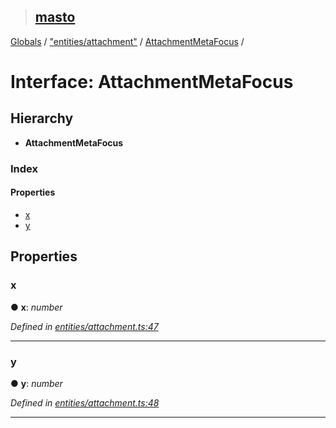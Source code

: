 > ## [masto](../README.md)

[Globals](../globals.md) / ["entities/attachment"](../modules/_entities_attachment_.md) / [AttachmentMetaFocus](_entities_attachment_.attachmentmetafocus.md) /

# Interface: AttachmentMetaFocus

## Hierarchy

* **AttachmentMetaFocus**

### Index

#### Properties

* [x](_entities_attachment_.attachmentmetafocus.md#x)
* [y](_entities_attachment_.attachmentmetafocus.md#y)

## Properties

###  x

● **x**: *number*

*Defined in [entities/attachment.ts:47](https://github.com/neet/masto.js/blob/3506035/src/entities/attachment.ts#L47)*

___

###  y

● **y**: *number*

*Defined in [entities/attachment.ts:48](https://github.com/neet/masto.js/blob/3506035/src/entities/attachment.ts#L48)*

___